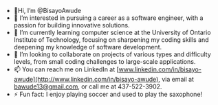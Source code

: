- 👋Hi, I’m @BisayoAwude
- 👀 I’m interested in pursuing a career as a software engineer, with a passion for building innovative solutions.
- 🌱 I’m currently learning computer science at the University of Ontario Institute of Technology, focusing on sharpening my coding skills and deepening my knowledge of software development.
- 💞️ I’m looking to collaborate on projects of various types and difficulty levels, from small coding challenges to large-scale applications.
- 📫 You can reach me on LinkedIn at [www.linkedin.com/in/bisayo-awude](http://www.linkedin.com/in/bisayo-awude), via email at bawude13@gmail.com, or call me at 437-522-3902.
- ⚡ Fun fact: I enjoy playing soccer and used to play the saxophone!
<!---
BisayoAwude/BisayoAwude is a ✨ special ✨ repository because its `README.md` (this file) appears on your GitHub profile.
You can click the Preview link to take a look at your changes.
--->
